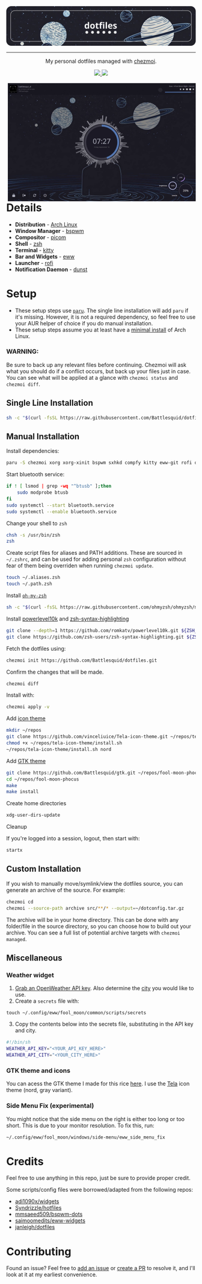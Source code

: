 <div align="center">
    <img src="./assets/dotfiles.png">
    <hr>
    <p> My personal dotfiles managed with <a href="https://www.chezmoi.io/">chezmoi</a>.
    </p>
    <a href="https://github.com/Battlesquid/dotfiles/stargazers">
        <img src="https://img.shields.io/github/stars/Battlesquid/dotfiles?color=577BB5&labelColor=1A1B26&style=for-the-badge">
    </a>
    <a href="../LICENSE.md">
        <img src="https://img.shields.io/github/license/Battlesquid/dotfiles?color=C0CAF5&labelColor=1A1B26&style=for-the-badge">
    </a>
</div>

<br>

<img align="right" width="500px" src="./assets/output_dash.png">

# **Details**

- **Distribution** - [Arch Linux](https://archlinux.org)
- **Window Manager** - [bspwm](https://github.com/baskerville/bspwm)
- **Compositor** - [picom](https://github.com/yshui/picom)
- **Shell** - [zsh](https://wiki.archlinux.org/title/zsh)
- **Terminal** - [kitty](https://github.com/kovidgoyal/kitty)
- **Bar and Widgets** - [eww](https://github.com/elkowar/eww)
- **Launcher** - [rofi](https://github.com/davatorium/rofi)
- **Notification Daemon** - [dunst](https://github.com/dunst-project/dunst)

# **Setup**

- These setup steps use [`paru`](https://github.com/Morganamilo/paru). The single line installation will add `paru` if it's missing. However, it is not a required dependency, so feel free to use your AUR helper of choice if you do manual installation.
- These setup steps assume you at least have a [minimal install](https://wiki.archlinux.org/title/installation_guide) of Arch Linux.

### **WARNING:**

Be sure to back up any relevant files before continuing. Chezmoi will ask what you should do if a conflict occurs, but back up your files just in case. You can see what will be applied at a glance with `chezmoi status` and `chezmoi diff`.

## **Single Line Installation**
```bash
sh -c "$(curl -fsSL https://raw.githubusercontent.com/Battlesquid/dotfiles/main/install.sh)"
```

## **Manual Installation**

Install dependencies:
```bash
paru -S chezmoi xorg xorg-xinit bspwm sxhkd compfy kitty eww-git rofi dmenu dunst redshift pamixer networkmanager noto-fonts ttf-firacode-nerd ttf-noto-nerd ttf-font-awesome noto-fonts-cjk noto-fonts-emoji brightnessctl cava glava neofetch neovim betterlockscreen flameshot feh playerctl jq recode moreutils jgmenu xcolor xqp xdo zsh xdg-user-dirs bluez bluez-utils blueman nemo nemo-fileroller discord firefox spotify-launcher noisetorch-bin obs-studio visual-studio-code-bin capitaine-cursors btop python
```

Start bluetooth service:
```bash
if ! [ lsmod | grep -wq "^btusb" ];then
    sudo modprobe btusb
fi
sudo systemctl --start bluetooth.service
sudo systemctl --enable bluetooth.service
```

Change your shell to `zsh`
```bash
chsh -s /usr/bin/zsh
zsh
```

Create script files for aliases and PATH additions. These are sourced in `~/.zshrc`, and can be used for adding personal `zsh` configuration without fear of them being overriden when running `chezmoi update`.
```zsh
touch ~/.aliases.zsh
touch ~/.path.zsh
```

Install [`oh-my-zsh`](https://ohmyz.sh/#install)
```zsh
sh -c "$(curl -fsSL https://raw.githubusercontent.com/ohmyzsh/ohmyzsh/master/tools/install.sh)"
```

Install [powerlevel10k](https://github.com/romkatv/powerlevel10k?tab=readme-ov-file#oh-my-zsh) and [zsh-syntax-highlighting](https://github.com/zsh-users/zsh-syntax-highlighting/blob/master/INSTALL.md#oh-my-zsh)
```zsh
git clone --depth=1 https://github.com/romkatv/powerlevel10k.git ${ZSH_CUSTOM:-$HOME/.oh-my-zsh/custom}/themes/powerlevel10k
git clone https://github.com/zsh-users/zsh-syntax-highlighting.git ${ZSH_CUSTOM:-~/.oh-my-zsh/custom}/plugins/zsh-syntax-highlighting
```

Fetch the dotfiles using:
```zsh
chezmoi init https://github.com/Battlesquid/dotfiles.git
```

Confirm the changes that will be made.
```zsh
chezmoi diff
```

Install with:
```zsh
chezmoi apply -v
```

Add [icon theme]( https://github.com/vinceliuice/Tela-icon-theme)
```zsh
mkdir ~/repos
git clone https://github.com/vinceliuice/Tela-icon-theme.git ~/repos/tela-icon-theme
chmod +x ~/repos/tela-icon-theme/install.sh
~/repos/tela-icon-theme/install.sh nord
```

Add [GTK theme](https://github.com/Battlesquid/gtk)
```zsh
git clone https://github.com/Battlesquid/gtk.git ~/repos/fool-moon-phocus
cd ~/repos/fool-moon-phocus
make
make install
```

Create home directories
```zsh
xdg-user-dirs-update
```

Cleanup

If you're logged into a session, logout, then start with:
```zsh
startx
```

## **Custom Installation**

If you wish to manually move/symlink/view the dotfiles source, you can generate an archive of the source. For example:

```bash
chezmoi cd
chezmoi --source-path archive src/**/* --output=~/dotconfig.tar.gz
```

The archive will be in your home directory. This can be done with any folder/file in the source directory, so you can choose how to build out your archive. You can see a full list of potential archive targets with `chezmoi managed`.

## **Miscellaneous**

### **Weather widget**

1. [Grab an OpenWeather API key](https://openweathermap.org/api). Also determine the [city](https://openweathermap.org/current#name) you would like to use.
2. Create a `secrets` file with:
```
touch ~/.config/eww/fool_moon/common/scripts/secrets
```
3. Copy the contents below into the secrets file, substituting in the API key and city.
```bash
#!/bin/sh
WEATHER_API_KEY="<YOUR_API_KEY_HERE>"
WEATHER_API_CITY="<YOUR_CITY_HERE>"
```

### **GTK theme and icons**

You can acess the GTK theme I made for this rice [here](https://github.com/Battlesquid/gtk). I use the [Tela](https://github.com/vinceliuice/Tela-icon-theme) icon theme (nord, gray variant).

### **Side Menu Fix (experimental)**

You might notice that the side menu on the right is either too long or too short. This is due to your monitor resolution. To fix this, run:

```zsh
~/.config/eww/fool_moon/windows/side-menu/eww_side_menu_fix
```

# **Credits**

Feel free to use anything in this repo, just be sure to provide proper credit.

Some scripts/config files were borrowed/adapted from the following repos:
- [adi1090x/widgets](https://github.com/adi1090x/widgets)
- [Syndrizzle/hotfiles](https://github.com/Syndrizzle/hotfiles)
- [mmsaeed509/bspwm-dots](https://github.com/mmsaeed509/bspwm-dots)
- [saimoomedits/eww-widgets](https://github.com/saimoomedits/eww-widgets)
- [janleigh/dotfiles](https://github.com/janleigh/dotfiles)

# **Contributing**

Found an issue? Feel free to [add an issue](https://github.com/Battlesquid/dotfiles/issues) or [create a PR](https://github.com/Battlesquid/dotfiles/pulls) to resolve it, and I'll look at it at my earliest convenience.
